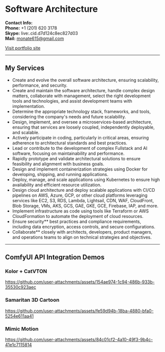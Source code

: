 # Software Architecture

**Contact Info:**  
**Phone:** +1 (201) 620 3178  
**Skype:** live:.cid.d7d124c8ec827d03  
**Mail:** monate615@gmail.com  

[Visit portfolio site](http://ec2-3-137-165-184.us-east-2.compute.amazonaws.com)

---

## My Services

- Create and evolve the overall software architecture, ensuring scalability, performance, and security.  
- Create and maintain the software architecture, handle complex design matters, collaborate with management, select the right development tools and technologies, and assist development teams with implementation.  
- Determine the appropriate technology stack, frameworks, and tools, considering the company's needs and future scalability.  
- Design, implement, and oversee a microservices-based architecture, ensuring that services are loosely coupled, independently deployable, and scalable.  
- Actively participate in coding, particularly in critical areas, ensuring adherence to architectural standards and best practices.  
- Lead or contribute to the development of complex Fullstack and AI software, focusing on maintainability and performance.  
- Rapidly prototype and validate architectural solutions to ensure feasibility and alignment with business goals.  
- Design and implement containerization strategies using Docker for developing, shipping, and running applications.  
- Deploy, manage, and scale applications using Kubernetes to ensure high availability and efficient resource utilization.  
- Design cloud architecture and deploy scalable applications with CI/CD pipelines on AWS, Azure, GCP, or other cloud platforms leveraging services like EC2, S3, RDS, Lambda, Lightsail, CDN, WAF, CloudFront, Blob Storage, VMs, AKS, GCS, GAE, GKE, GCE, Firebase, IAP, and more.  
- Implement infrastructure as code using tools like Terraform or AWS CloudFormation to automate the deployment of cloud resources.  
- Ensure security** best practices and compliance requirements, including data encryption, access controls, and secure configurations.  
- Collaborate** closely with architects, developers, product managers, and operations teams to align on technical strategies and objectives.

---

## ComfyUI API Integration Demos

### Kolor + CatVTON

https://github.com/user-attachments/assets/154ae974-1c94-486b-933b-35530c923aec

### Samaritan 3D Cartoon

https://github.com/user-attachments/assets/fe59d94b-18ba-4880-bfa0-5254e611aa41

### Mimic Motion

https://github.com/user-attachments/assets/84c01cf2-4a10-49f3-9b4c-41e1c7115814
